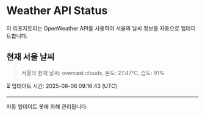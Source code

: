 
# Weather API Status

이 리포지토리는 OpenWeather API를 사용하여 서울의 날씨 정보를 자동으로 업데이트합니다.

## 현재 서울 날씨
> 서울의 현재 날씨: overcast clouds, 온도: 27.47°C, 습도: 91%

⏳ 업데이트 시간: 2025-08-06 09:16:43 (UTC)

---
자동 업데이트 봇에 의해 관리됩니다.
